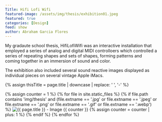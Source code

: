 ```yaml
---
Title: Hifi Lofi Wifi
featured-image: /assets/img/thesis/exhibition01.jpeg
featured: true
categories: [Design]
feed: show
author: Abraham Garcia Flores
---
```


My gradaute school thesis, HifiLofiWifi was an interactive installation that employed a series of analog and digital MIDI controlloers which controlled a series of repeating shapes and sets of shapes, forming patterns and coming together in an immersion of sound and color. 

The exhibition also included several sound reactive images displayed as individual pieces on several vintage Apple iMacs. 

<!--Assign page.title to a var-->
{% assign thisTitle = page.title | downcase | replace: ' ', '-' %}
<div class="gallery">
  {% assign counter = 1 %}
  {% for file in site.static_files %}
    {% if file.path contains 'img/thesis' and (file.extname == '.jpg' or file.extname == '.jpeg' or file.extname == '.png' or file.extname == '.gif' or file.extname == '.webp') %}
      <img src="{{ file.path }}" alt="{{ page.title }} - Image {{ counter }}"  class="is-fullwidth"/>
      {% assign counter = counter | plus: 1 %}
    {% endif %}
  {% endfor %}
</div>
